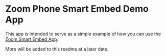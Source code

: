 # Zoom Phone Smart Embed Demo App

This app is intended to serve as a simple example of how you can use the [Zoom Smart Embed App](https://developers.zoom.us/docs/zoom-phone/smart-embed-guide/). 

More will be added to this readme at a later date. 
